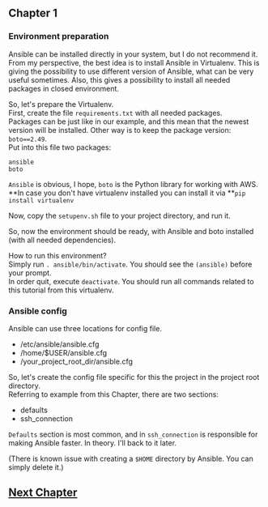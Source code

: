 ## Chapter 1
### Environment preparation

Ansible can be installed directly in your system, but I do not recommend it.  
From my perspective, the best idea is to install Ansible in Virtualenv.
This is giving the possibility to use different version of Ansible, what can be
very useful sometimes. Also, this gives a possibility to install all needed
packages in closed environment.

So, let's prepare the Virtualenv.  
First, create the file `requirements.txt` with all needed packages.  
Packages can be just like in our example, and this mean that the newest
version will be installed. Other way is to keep the package version:
`boto==2.49`.  
Put into this file two packages:  

```
ansible
boto
```

`Ansible` is obvious, I hope, `boto` is the Python library for working with
AWS.  
**In case you don't have virtualenv installed you can install it via **```pip install virtualenv```


Now, copy the `setupenv.sh` file to your project directory, and run it.

So, now the environment should be ready, with Ansible and boto installed
(with all needed dependencies).

How to run this environment?  
Simply run `. ansible/bin/activate`. You should see the `(ansible)` before
your prompt.  
In order quit, execute `deactivate`.
You should run all commands related to this tutorial from this virtualenv.

### Ansible config

Ansible can use three locations for config file.  
* /etc/ansible/ansible.cfg
* /home/$USER/ansible.cfg
* /your_project_root_dir/ansible.cfg

So, let's create the config file specific for this the project in the project
root directory.  
Referring to example from this Chapter, there are two sections:  
* defaults
* ssh_connection

`Defaults` section is most common, and in `ssh_connection` is responsible for
making Ansible faster. In theory. I'll back to it later.


(There is known issue with creating a `$HOME` directory by Ansible. You can
  simply delete it.)

## [Next Chapter](../Chapter-02/README.md)
